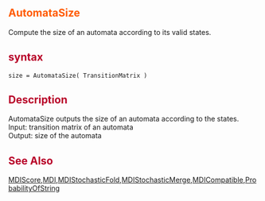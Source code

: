 <font color='FF5B00'><h2> AutomataSize </h2></font>
Compute the size of an automata according to its valid states.

<font color='B80028'><h2> syntax </h2></font>
`size = AutomataSize( TransitionMatrix )`
<font color='B80028'><h2> Description </h2></font>
AutomataSize outputs the size of an automata according to the states.<br>
Input: transition matrix of an automata <br>
Output: size of the automata <br>

<font color='B80028'><h2> See Also </h2></font>
<a href='MDIScore.md'>MDIScore</a>,<a href='MDI.md'>MDI</a>,<a href='MDIStochasticFold.md'>MDIStochasticFold</a>,<a href='MDIStochasticMerege.md'>MDIStochasticMerge</a>,<a href='MDICompatible.md'>MDICompatible</a>,<a href='ProbabilityOfString.md'>ProbabilityOfString</a>